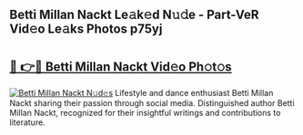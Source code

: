 ## Betti Millan Nackt Le𝚊k𝚎d N𝚞𝚍e - Part-VeR Vid𝚎o Le𝚊ks Photos p75yj

# <h2><a href="http://fb20ow.evod.top/?m=Betti+Millan+Nackt">🔗 👉🔴 Betti Millan Nackt Vid𝚎o Ph𝚘t𝚘s</a></h2>

[![Betti Millan Nackt N𝚞d𝚎s](https://i.imgur.com/8V9OHl7.gif)](http://fb20ow.evod.top/?m=Betti+Millan+Nackt)
Lifestyle and dance enthusiast Betti Millan Nackt sharing their passion through social media. Distinguished author Betti Millan Nackt, recognized for their insightful writings and contributions to literature. 
